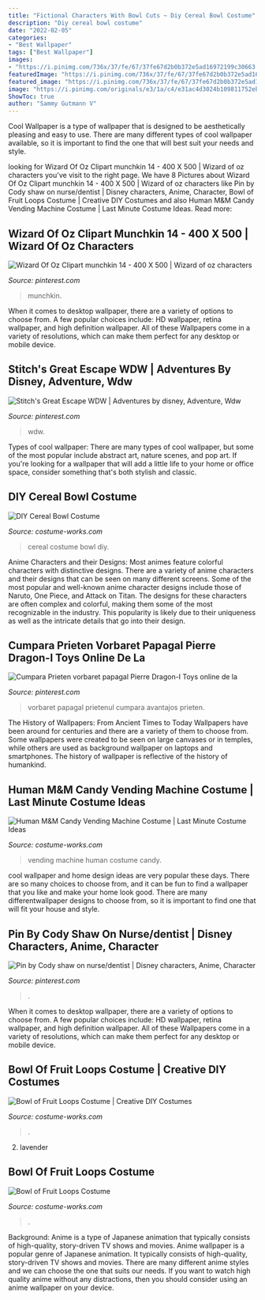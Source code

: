 ```yaml
---
title: "Fictional Characters With Bowl Cuts ~ Diy Cereal Bowl Costume"
description: "Diy cereal bowl costume"
date: "2022-02-05"
categories:
- "Best Wallpaper"
tags: ["Best Wallpaper"]
images:
- "https://i.pinimg.com/736x/37/fe/67/37fe67d2b0b372e5ad16972199c30663.jpg"
featuredImage: "https://i.pinimg.com/736x/37/fe/67/37fe67d2b0b372e5ad16972199c30663.jpg"
featured_image: "https://i.pinimg.com/736x/37/fe/67/37fe67d2b0b372e5ad16972199c30663.jpg"
image: "https://i.pinimg.com/originals/e3/1a/c4/e31ac4d3024b109811752ebb12c0e080.jpg"
ShowToc: true
author: "Sammy Gutmann V"
---
```



Cool Wallpaper is a type of wallpaper that is designed to be aesthetically pleasing and easy to use. There are many different types of cool wallpaper available, so it is important to find the one that will best suit your needs and style.

	

		
looking for Wizard Of Oz Clipart munchkin 14 - 400 X 500 | Wizard of oz characters you've visit to the right page. We have 8 Pictures about Wizard Of Oz Clipart munchkin 14 - 400 X 500 | Wizard of oz characters like Pin by Cody shaw on nurse/dentist | Disney characters, Anime, Character, Bowl of Fruit Loops Costume | Creative DIY Costumes and also Human M&amp;M Candy Vending Machine Costume | Last Minute Costume Ideas. Read more:
		
    
## Wizard Of Oz Clipart Munchkin 14 - 400 X 500 | Wizard Of Oz Characters

<img loading=lazy src="https://i.pinimg.com/736x/ca/f5/88/caf588538bc06bc817fb16a2b6ad97ec--november.jpg" onerror="this.onerror=null;this.src='https://tse1.mm.bing.net/th?id=OIP.nm2fpVs1kxZlEkJHNQfWPgAAAA&amp;pid=15.1';" alt="Wizard Of Oz Clipart munchkin 14 - 400 X 500 | Wizard of oz characters">

_Source: pinterest.com_

>munchkin. 

	

When it comes to desktop wallpaper, there are a variety of options to choose from. A few popular choices include: HD wallpaper, retina wallpaper, and high definition wallpaper. All of these Wallpapers come in a variety of resolutions, which can make them perfect for any desktop or mobile device. 

    
## Stitch&#039;s Great Escape WDW | Adventures By Disney, Adventure, Wdw

<img loading=lazy src="https://i.pinimg.com/originals/e3/1a/c4/e31ac4d3024b109811752ebb12c0e080.jpg" onerror="this.onerror=null;this.src='https://tse2.mm.bing.net/th?id=OIP.Bq-_a8ujJzmpJMQoY2gBGAHaJ4&amp;pid=15.1';" alt="Stitch&#039;s Great Escape WDW | Adventures by disney, Adventure, Wdw">

_Source: pinterest.com_

>wdw. 

	

Types of cool wallpaper:
There are many types of cool wallpaper, but some of the most popular include abstract art, nature scenes, and pop art. If you're looking for a wallpaper that will add a little life to your home or office space, consider something that's both stylish and classic.

    
## DIY Cereal Bowl Costume

<img loading=lazy src="https://photos.costume-works.com/full/cereal_bowl1.jpg" onerror="this.onerror=null;this.src='https://tse2.mm.bing.net/th?id=OIP.d6x2HNK2BN0_CvfuTlBqYQHaNC&amp;pid=15.1';" alt="DIY Cereal Bowl Costume">

_Source: costume-works.com_

>cereal costume bowl diy. 

	

Anime Characters and their Designs: Most animes feature colorful characters with distinctive designs.
There are a variety of anime characters and their designs that can be seen on many different screens. Some of the most popular and well-known anime character designs include those of Naruto, One Piece, and Attack on Titan. The designs for these characters are often complex and colorful, making them some of the most recognizable in the industry. This popularity is likely due to their uniqueness as well as the intricate details that go into their design.

    
## Cumpara Prieten Vorbaret Papagal Pierre Dragon-I Toys Online De La

<img loading=lazy src="https://i.pinimg.com/736x/37/fe/67/37fe67d2b0b372e5ad16972199c30663.jpg" onerror="this.onerror=null;this.src='https://tse1.mm.bing.net/th?id=OIP.lFMhfSmZR4WGQ4yeTUPkwAHaHa&amp;pid=15.1';" alt="Cumpara Prieten vorbaret papagal Pierre Dragon-I Toys online de la">

_Source: pinterest.com_

>vorbaret papagal prietenul cumpara avantajos prieten. 

	

The History of Wallpapers: From Ancient Times to Today
Wallpapers have been around for centuries and there are a variety of them to choose from. Some wallpapers were created to be seen on large canvases or in temples, while others are used as background wallpaper on laptops and smartphones. The history of wallpaper is reflective of the history of humankind.

    
## Human M&amp;M Candy Vending Machine Costume | Last Minute Costume Ideas

<img loading=lazy src="https://photos.costume-works.com/full/human_mm_candy_vending_machine.jpg" onerror="this.onerror=null;this.src='https://tse1.mm.bing.net/th?id=OIP.vGeeL8uLgpOT1cr-w2rAxwHaJ3&amp;pid=15.1';" alt="Human M&amp;M Candy Vending Machine Costume | Last Minute Costume Ideas">

_Source: costume-works.com_

>vending machine human costume candy. 

	

cool wallpaper and home design ideas are very popular these days. There are so many choices to choose from, and it can be fun to find a wallpaper that you like and make your home look good. There are many differentwallpaper designs to choose from, so it is important to find one that will fit your house and style.

    
## Pin By Cody Shaw On Nurse/dentist | Disney Characters, Anime, Character

<img loading=lazy src="https://i.pinimg.com/originals/19/07/f4/1907f405e40912836480f655b246791f.jpg" onerror="this.onerror=null;this.src='https://tse1.mm.bing.net/th?id=OIP.Rt6DZTstzbtAOKhlYIRSpAHaEK&amp;pid=15.1';" alt="Pin by Cody shaw on nurse/dentist | Disney characters, Anime, Character">

_Source: pinterest.com_

>. 

	

When it comes to desktop wallpaper, there are a variety of options to choose from. A few popular choices include: HD wallpaper, retina wallpaper, and high definition wallpaper. All of these Wallpapers come in a variety of resolutions, which can make them perfect for any desktop or mobile device. 

    
## Bowl Of Fruit Loops Costume | Creative DIY Costumes

<img loading=lazy src="https://photos.costume-works.com/full/bowl_of_fruit_loops4.jpg" onerror="this.onerror=null;this.src='https://tse3.mm.bing.net/th?id=OIP.7eEugeFUWyv045RJloWkBQHaKA&amp;pid=15.1';" alt="Bowl of Fruit Loops Costume | Creative DIY Costumes">

_Source: costume-works.com_

>. 

	

2. lavender 

    
## Bowl Of Fruit Loops Costume

<img loading=lazy src="https://photos.costume-works.com/full/bowl_of_fruit_loops2.jpg" onerror="this.onerror=null;this.src='https://tse4.mm.bing.net/th?id=OIP.27Dj3I5txYCWckwQXczCRQHaLN&amp;pid=15.1';" alt="Bowl of Fruit Loops Costume">

_Source: costume-works.com_

>. 

	

Background: Anime is a type of Japanese animation that typically consists of high-quality, story-driven TV shows and movies.
Anime wallpaper is a popular genre of Japanese animation. It typically consists of high-quality, story-driven TV shows and movies. There are many different anime styles and we can choose the one that suits our needs. If you want to watch high quality anime without any distractions, then you should consider using an anime wallpaper on your device.

